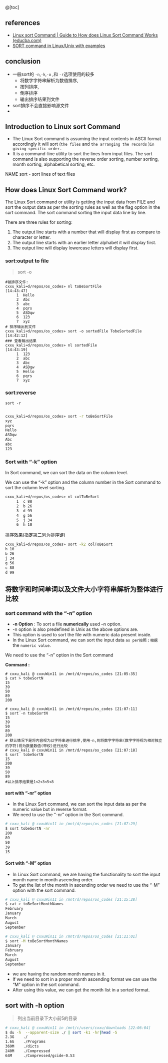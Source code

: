@[toc]
## references

- [Linux sort Command | Guide to How does Linux Sort Command Works (educba.com)](https://www.educba.com/linux-sort-command/)
- [SORT command in Linux/Unix with examples](https://www.geeksforgeeks.org/sort-command-linuxunix-examples/)

## conclusion

- 一般sort的 `-n`,`-k`,`-o` ,和  `-r`选项使用的较多
  - 将数字字符串解析为数值排序,
  - 按列排序,
  - 倒序排序
  - 输出排序结果到文件
- sort排序不会直接影响源文件
- 

## Introduction to Linux sort Command

* The Linux Sort command is assuming the input contents in ASCII format accordingly it will sort (`the files` and `the arranging the records` )`in giving specific order.`
* It is a command-line utility to sort the lines from input files. The sort command is also supporting the reverse order sorting, number sorting, month sorting, alphabetical sorting, etc.

NAME
       sort - sort lines of text files

## How does Linux Sort Command work?

The Linux Sort command or utility is getting the input data from FILE and sort the output data as per the sorting rules as well as the flag option in the sort command. The sort command sorting the input data line by line.

There are three rules for sorting:

1. The output line starts with a number that will display first as compare to character or letter.
2. The output line starts with an earlier letter alphabet it will display first.
3. The output line will display lowercase letters will display first.

### sort:output to file

> sort -o

```
#被排序文件:
cxxu_kali➜d/repos/os_codes» nl toBeSortFile                                     [14:43:47]
     1  Hello
     2  Abc
     3  abc
     4  pqrs
     5  ASDqw
     6  123
     7  xyz
# 排序输出到文件
cxxu_kali➜d/repos/os_codes» sort -o sortedFile TobeSortedFile                             [14:42:12]
### 查看输出结果
cxxu_kali➜d/repos/os_codes» nl sortedFile                                       [14:43:19]
     1  123
     2  abc
     3  Abc
     4  ASDqw
     5  Hello
     6  pqrs
     7  xyz
```

### sort:reverse

`sort -r`

```bash

cxxu_kali➜d/repos/os_codes» sort -r toBeSortFile                                [14:43:51]
xyz
pqrs
Hello
ASDqw
Abc
abc
123
```

### Sort with “-k” option

In Sort command, we can sort the data on the column level.

We can use the “-k” option and the column number in the Sort command to sort the column level sorting.

```bash
cxxu_kali➜d/repos/os_codes» nl colToBeSort                                      [14:56:34]
     1  c 88
     2  b 26
     3  d 99
     4  g 56
     5  j 34
     6  h 10
```

排序效果(指定第二列为排序键)

```bash
cxxu_kali➜d/repos/os_codes» sort -k2 colToBeSort                                [14:57:24]
h 10
b 26
j 34
g 56
c 88
d 99
```

## 将数字和时间单词以及文件大小字符串解析为整体进行比较

### sort command with the “-n” option

* **-n Option** : To sort a file **numerically** used –n option.
* -n option is also predefined in Unix as the above options are.
* This option is used to sort the file with numeric data present inside.
* In the Linux Sort command, we can sort the input data `as per按照；根据` the `numeric value`.

We need to use the “-n” option in the Sort command

**Command :**

```
# cxxu_kali @ cxxuWin11 in /mnt/d/repos/os_codes [21:05:35]
$ cat > tobeSortN
15
39
50
89
200

# cxxu_kali @ cxxuWin11 in /mnt/d/repos/os_codes [21:07:11]
$ sort -n tobeSortN
15
39
50
89
200
# 默认情况下是将内容视为以字符串进行排序,使用-n,则将数字字符串(数字字符视为相对独立的字符)视为数量数值(带权)进行比较
# cxxu_kali @ cxxuWin11 in /mnt/d/repos/os_codes [21:07:18]
$ sort  tobeSortN
15
200
39
50
89
#以上排序结果是1<2<3<5<8
```

#### sort with “-nr” option

* In the Linux Sort command, we can sort the input data as per the numeric value but in reverse format.
* We need to use the “-nr” option in the Sort command.

```bash
# cxxu_kali @ cxxuWin11 in /mnt/d/repos/os_codes [21:07:29]
$ sort tobeSortN -nr
200
89
50
39
15
```

#### Sort  with “-M” option

* In Linux Sort command, we are having the functionality to sort the input month name in month ascending order.
* To get the list of the month in ascending order we need to use the “-M” option with the sort command.

```bash
# cxxu_kali @ cxxuWin11 in /mnt/d/repos/os_codes [21:15:28]
$ cat > toBeSortMonthNames
February
January
March
August
September

# cxxu_kali @ cxxuWin11 in /mnt/d/repos/os_codes [21:21:01]
$ sort -M toBeSortMonthNames
January
February
March
August
September


```

- we are having the random month names in it.
-  If we need to sort in a proper month ascending format we can use the “M” option in the sort command.
-  After using this value, we can get the month list in a sorted format.

##  sort with -h option
> 列出当前目录下大小前5的目录
```bash
# cxxu_kali @ cxxuWin11 in /mnt/c/users/cxxu/downloads [22:06:04]
$ du -h  --apparent-size ./ | sort -k1 -hr|head -5
2.3G    ./
1.6G    ./Programs
369M    ./dicts
240M    ./Compressed
64M     ./Compressed/gcide-0.53
```